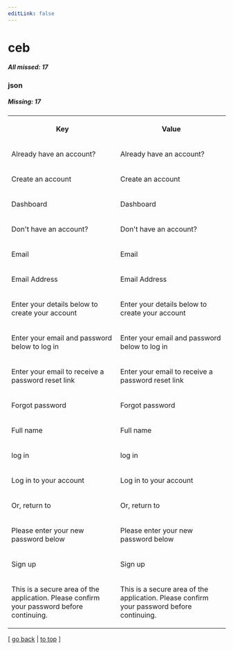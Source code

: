 ```yaml
---
editLink: false
---
```


# ceb

##### All missed: 17


### json

##### Missing: 17

<table width="100%">
<tr><th width="50%">

Key

</th><th width="50%">

Value

</th></tr>
<tr><td width="50%">

Already have an account?

</td><td width="50%">

Already have an account?

</td></tr>
<tr><td width="50%">

Create an account

</td><td width="50%">

Create an account

</td></tr>
<tr><td width="50%">

Dashboard

</td><td width="50%">

Dashboard

</td></tr>
<tr><td width="50%">

Don't have an account?

</td><td width="50%">

Don't have an account?

</td></tr>
<tr><td width="50%">

Email

</td><td width="50%">

Email

</td></tr>
<tr><td width="50%">

Email Address

</td><td width="50%">

Email Address

</td></tr>
<tr><td width="50%">

Enter your details below to create your account

</td><td width="50%">

Enter your details below to create your account

</td></tr>
<tr><td width="50%">

Enter your email and password below to log in

</td><td width="50%">

Enter your email and password below to log in

</td></tr>
<tr><td width="50%">

Enter your email to receive a password reset link

</td><td width="50%">

Enter your email to receive a password reset link

</td></tr>
<tr><td width="50%">

Forgot password

</td><td width="50%">

Forgot password

</td></tr>
<tr><td width="50%">

Full name

</td><td width="50%">

Full name

</td></tr>
<tr><td width="50%">

log in

</td><td width="50%">

log in

</td></tr>
<tr><td width="50%">

Log in to your account

</td><td width="50%">

Log in to your account

</td></tr>
<tr><td width="50%">

Or, return to

</td><td width="50%">

Or, return to

</td></tr>
<tr><td width="50%">

Please enter your new password below

</td><td width="50%">

Please enter your new password below

</td></tr>
<tr><td width="50%">

Sign up

</td><td width="50%">

Sign up

</td></tr>
<tr><td width="50%">

This is a secure area of the application. Please confirm your password before continuing.

</td><td width="50%">

This is a secure area of the application. Please confirm your password before continuing.

</td></tr>
</table>

[ [go back](../status.md) | [to top](#) ]

